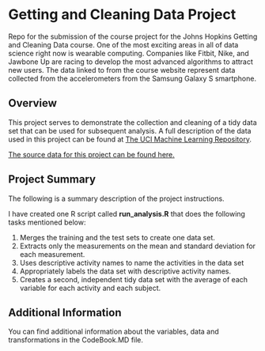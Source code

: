 # Getting and Cleaning Data Project #

Repo for the submission of the course project for the Johns Hopkins Getting and Cleaning Data course. One of the most exciting
areas in all of data science right now is wearable computing. Companies like Fitbit, Nike, and Jawbone Up are racing to develop
the most advanced algorithms to attract new users. The data linked to from the course website represent data collected from the
accelerometers from the Samsung Galaxy S smartphone.

## Overview ##

This project serves to demonstrate the collection and cleaning of a tidy data set that can be used for subsequent analysis. A full
description of the data used in this project can be found at [The UCI Machine Learning Repository](http://archive.ics.uci.edu/ml/datasets/Human+Activity+Recognition+Using+Smartphones).

[The source data for this project can be found here.](https://d396qusza40orc.cloudfront.net/getdata%2Fprojectfiles%2FUCI%20HAR%20Dataset.zip)

## Project Summary ##

The following is a summary description of the project instructions.

I have created one R script called **run_analysis.R** that does the following tasks mentioned below:

1. Merges the training and the test sets to create one data set.
2. Extracts only the measurements on the mean and standard deviation for each measurement.
3. Uses descriptive activity names to name the activities in the data set
4. Appropriately labels the data set with descriptive activity names.
5. Creates a second, independent tidy data set with the average of each variable for each activity and each subject.

## Additional Information ##

You can find additional information about the variables, data and transformations in the CodeBook.MD file.
